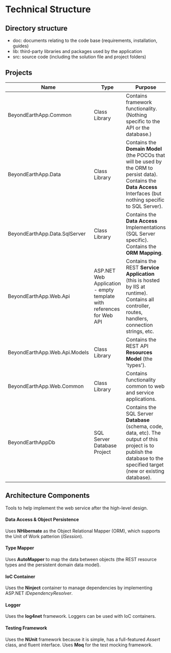 # Technical Structure

## Directory structure
* doc: documents relating to the code base (requirements, installation, guides)
* lib: third-party libraries and packages used by the application
* src: source code (including the solution file and project folders)

## Projects
|Name|Type|Purpose|
|----|----|-------|
|BeyondEarthApp.Common |Class Library |Contains framework functionality. (Nothing specific to the API or the database.)|
|BeyondEarthApp.Data |Class Library |Contains the **Domain Model** (the POCOs that will be used by the ORM to persist data). Contains the **Data Access** Interfaces (but nothing specific to SQL Server).|
|BeyondEarthApp.Data.SqlServer |Class Library |Contains the **Data Access** Implementations (SQL Server specific). Contains the **ORM Mapping**.|
|BeyondEarthApp.Web.Api |ASP.NET Web Application - empty template with references for Web API |Contains the REST **Service Application** (this is hosted by IIS at runtime). Contains all controller, routes, handlers, connection strings, etc.|
|BeyondEarthApp.Web.Api.Models |Class Library |Contains the REST API **Resources Model** (the 'types').|
|BeyondEarthApp.Web.Common |Class Library |Contains functionality common to web and service applications.|
|BeyondEarthAppDb |SQL Server Database Project |Contains the SQL Server **Database** (schema, code, data, etc). The output of this project is to publish the database to the specified target (new or existing database).|

## Architecture Components
Tools to help implement the web service after the high-level design.

#### Data Access & Object Persistence
Uses **NHibernate** as the Object Relational Mapper (ORM), which supports the Unit of Work patterion (*ISession*).

#### Type Mapper
Uses **AutoMapper** to map the data between objects (the REST resource types and the persistent domain data model).

#### IoC Container
Uses the **Ninject** container to manage dependencies by implementing ASP.NET *IDependencyResolver*.

#### Logger
Uses the **log4net** framework. Loggers can be used with IoC containers.

#### Testing Framework
Uses the **NUnit** framework because it is simple, has a full-featured *Assert* class, and fluent interface.
Uses **Moq** for the test mocking framework.
